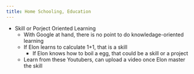 ```yaml
---
title: Home Schooling, Education
---
```


- Skill or Porject Oriented Learning
  - With Google at hand, there is no point to do knowledage-oriented learning
  - If Elon learns to calculate 1+1, that is a skill
    - If Elon knows how to boil a egg, that could be a skill or a project
  - Learn from these Youtubers, can upload a video once Elon master the skill
